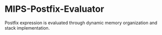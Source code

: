 # MIPS-Postfix-Evaluator
Postfix expression is evaluated through dynamic memory organization and stack implementation.
